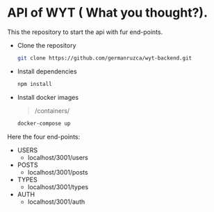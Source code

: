 # API of WYT ( What you thought?).

This the repository to start the api with fur end-points.

- Clone the repository
  ```bash 
  git clone https://github.com/germanruzca/wyt-backend.git
  ```
- Install dependencies
  ```bash
  npm install
  ```
- Install docker images
  >/containers/
  ```bash
  docker-compose up
  ```


Here the four end-points:
- USERS
  - localhost/3001/users
- POSTS
  - localhost/3001/posts
- TYPES
  - localhost/3001/types
- AUTH
  - localhost/3001/auth